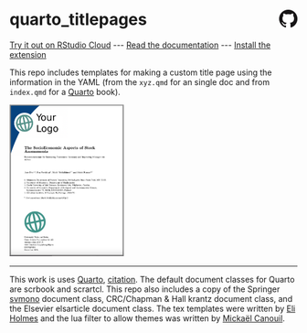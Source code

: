# quarto_titlepages <a href="https://github.com/nmfs-opensci/quarto_titlepages"><img src="https://raw.githubusercontent.com/nmfs-opensci/assets/main/images/GitHub-Mark-32px.png" align="right"/></a>

[Try it out on RStudio Cloud](https://rstudio.cloud/content/4370280) --- [Read the documentation](https://nmfs-opensci.github.io/quarto_titlepages/) --- [Install the extension](https://github.com/nmfs-opensci/quarto_titlepages/tree/extension#readme)

This repo includes templates for making a custom title page using the information in the YAML (from the `xyz.qmd` for an single doc and from `index.qmd` for a [Quarto](https://quarto.org/) book). 

<a href="https://nmfs-opensci.github.io/quarto_titlepages/images/paste-CC55A28D.png"><img src="./images/bg-image.png" width="200"/></a>

------
This work is uses [Quarto](https://quarto.org/), [citation](https://github.com/quarto-dev/quarto-cli/blob/main/CITATION.cff). The default document classes for Quarto are scrbook and scrartcl. This repo also includes a copy of the Springer [svmono](https://www.springernature.com/gp/authors/campaigns/latex-author-support) document class, CRC/Chapman & Hall krantz document class, and the Elsevier elsarticle document class. The tex templates were written by [Eli Holmes](https://github.com/eeholmes) and the lua filter to allow themes was written by [Mickaël Canouil](https://github.com/mcanouil).
